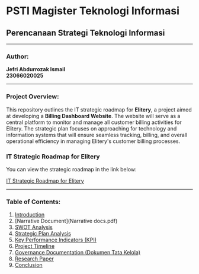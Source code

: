 # PSTI Magister Teknologi Informasi
## Perencanaan Strategi Teknologi Informasi

---

### Author:
**Jefri Abdurrozak Ismail**  
**23066020025**

---

### Project Overview:
This repository outlines the IT strategic roadmap for **Elitery**, a project aimed at developing a **Billing Dashboard Website**. The website will serve as a central platform to monitor and manage all customer billing activities for Elitery. The strategic plan focuses on approaching for technology and information systems that will ensure seamless tracking, billing, and overall operational efficiency in managing Elitery's customer billing processes.

### IT Strategic Roadmap for Elitery
You can view the strategic roadmap in the link below:

[IT Strategic Roadmap for Elitery](https://docs.google.com/spreadsheets/d/1gRrRzmFPiQvi6Z0cErOFWUcwKo5rk-n51imAWbTuP0g/edit?usp=sharing)

---

### Table of Contents:
1. [Introduction](Introduction.pdf)
2. [Narrative Document](Narrative docs.pdf)
3. [SWOT Analysis](#swot-analysis)
4. [Strategic Plan Analysis](#strategic-plan-analysis)
5. [Key Performance Indicators (KPI)](#key-performance-indicators-kpi)
6. [Project Timeline](#project-timeline)
7. [Governance Documentation (Dokumen Tata Kelola)](#governance-documentation-dokumen-tata-kelola)
8. [Research Paper](#research-paper)
9. [Conclusion](#conclusion)